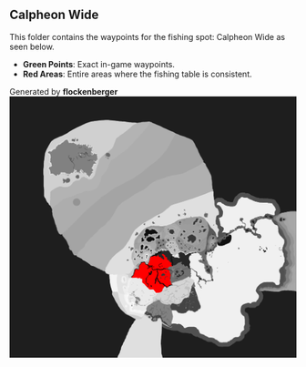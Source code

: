 ## Calpheon Wide
This folder contains the waypoints for the fishing spot: Calpheon Wide as seen below.

- **Green Points**: Exact in-game waypoints.
- **Red Areas**: Entire areas where the fishing table is consistent.

Generated by **flockenberger**
![Calpheon Wide](./Preview.png?raw=true "Calpheon Wide")
